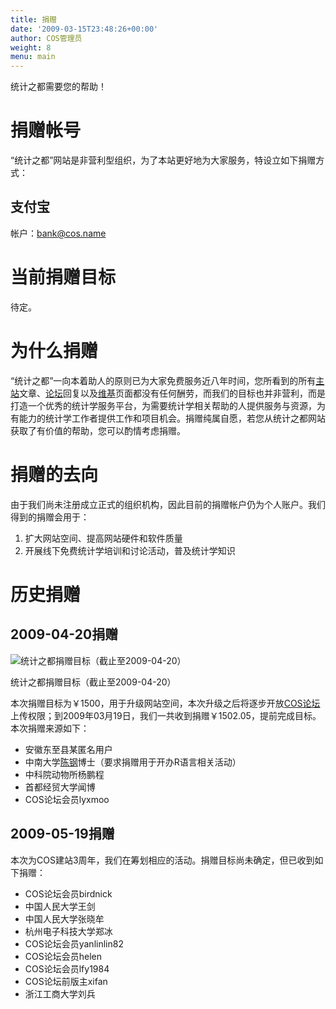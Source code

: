 ```yaml
---
title: 捐赠
date: '2009-03-15T23:48:26+00:00'
author: COS管理员
weight: 8
menu: main
---
```



统计之都需要您的帮助！

# 捐赠帐号

“统计之都”网站是非营利型组织，为了本站更好地为大家服务，特设立如下捐赠方式：

## 支付宝

帐户：bank@cos.name

# 当前捐赠目标

待定。

# 为什么捐赠

“统计之都”一向本着助人的原则已为大家免费服务近八年时间，您所看到的所有[主站](https://cos.name)文章、[论坛](https://cos.name/bbs)回复以及[维基](https://cos.name/wiki)页面都没有任何酬劳，而我们的目标也并非营利，而是打造一个优秀的统计学服务平台，为需要统计学相关帮助的人提供服务与资源，为有能力的统计学工作者提供工作和项目机会。捐赠纯属自愿，若您从统计之都网站获取了有价值的帮助，您可以酌情考虑捐赠。

# 捐赠的去向

由于我们尚未注册成立正式的组织机构，因此目前的捐赠帐户仍为个人账户。我们得到的捐赠会用于：

1. 扩大网站空间、提高网站硬件和软件质量
1. 开展线下免费统计学培训和讨论活动，普及统计学知识

# 历史捐赠

## 2009-04-20捐赠

![统计之都捐赠目标（截止至2009-04-20）](https://uploads.cosx.org/wp-content/uploads/2009/03/donate-2009-03-16.png "统计之都捐赠目标（截止至2009-04-20）")

统计之都捐赠目标（截止至2009-04-20）

本次捐赠目标为￥1500，用于升级网站空间，本次升级之后将逐步开放[COS论坛](https://cos.name/bbs)上传权限；到2009年03月19日，我们一共收到捐赠￥1502.05，提前完成目标。本次捐赠来源如下：

  * 安徽东至县某匿名用户
  * 中南大学[陈钢](http://www.gossipcoder.com/ "http://www.gossipcoder.com/")博士（要求捐赠用于开办R语言相关活动）
  * 中科院动物所杨鹏程
  * 首都经贸大学闻博
  * COS论坛会员lyxmoo

## 2009-05-19捐赠

本次为COS建站3周年，我们在筹划相应的活动。捐赠目标尚未确定，但已收到如下捐赠：

  * COS论坛会员birdnick
  * 中国人民大学王剑
  * 中国人民大学张晓牟
  * 杭州电子科技大学郑冰
  * COS论坛会员yanlinlin82
  * COS论坛会员helen
  * COS论坛会员lfy1984
  * COS论坛前版主xifan
  * 浙江工商大学刘兵
